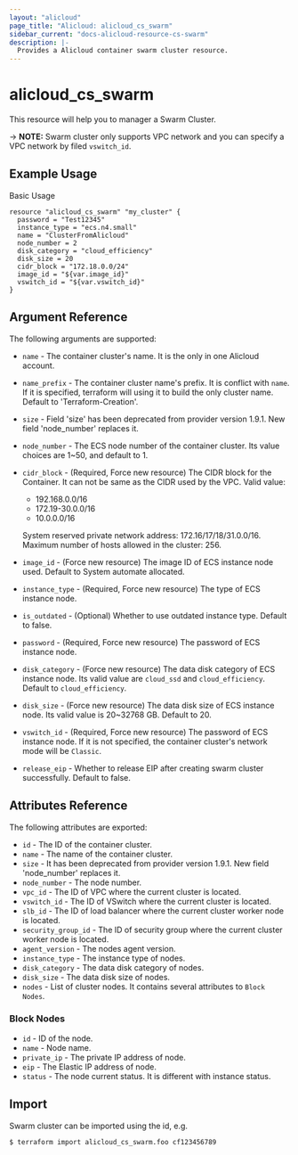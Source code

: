 ```yaml
---
layout: "alicloud"
page_title: "Alicloud: alicloud_cs_swarm"
sidebar_current: "docs-alicloud-resource-cs-swarm"
description: |-
  Provides a Alicloud container swarm cluster resource.
---
```


# alicloud\_cs\_swarm

This resource will help you to manager a Swarm Cluster.

-> **NOTE:** Swarm cluster only supports VPC network and you can specify a VPC network by filed `vswitch_id`.

## Example Usage

Basic Usage

```
resource "alicloud_cs_swarm" "my_cluster" {
  password = "Test12345"
  instance_type = "ecs.n4.small"
  name = "ClusterFromAlicloud"
  node_number = 2
  disk_category = "cloud_efficiency"
  disk_size = 20
  cidr_block = "172.18.0.0/24"
  image_id = "${var.image_id}"
  vswitch_id = "${var.vswitch_id}"
}
```
## Argument Reference

The following arguments are supported:

* `name` - The container cluster's name. It is the only in one Alicloud account.
* `name_prefix` - The container cluster name's prefix. It is conflict with `name`. If it is specified, terraform will using it to build the only cluster name. Default to 'Terraform-Creation'.
* `size` - Field 'size' has been deprecated from provider version 1.9.1. New field 'node_number' replaces it.
* `node_number` - The ECS node number of the container cluster. Its value choices are 1~50, and default to 1.
* `cidr_block` - (Required, Force new resource) The CIDR block for the Container. It can not be same as the CIDR used by the VPC.
  Valid value:
    - 192.168.0.0/16
    - 172.19-30.0.0/16
    - 10.0.0.0/16

  System reserved private network address: 172.16/17/18/31.0.0/16.
  Maximum number of hosts allowed in the cluster: 256.

* `image_id` - (Force new resource) The image ID of ECS instance node used. Default to System automate allocated.
* `instance_type` - (Required, Force new resource) The type of ECS instance node.
* `is_outdated` - (Optional) Whether to use outdated instance type. Default to false.
* `password` - (Required, Force new resource) The password of ECS instance node.
* `disk_category` - (Force new resource) The data disk category of ECS instance node. Its valid value are `cloud_ssd` and `cloud_efficiency`. Default to `cloud_efficiency`.
* `disk_size` - (Force new resource) The data disk size of ECS instance node. Its valid value is 20~32768 GB. Default to 20.
* `vswitch_id` - (Required, Force new resource) The password of ECS instance node. If it is not specified, the container cluster's network mode will be `Classic`.
* `release_eip` - Whether to release EIP after creating swarm cluster successfully. Default to false.


## Attributes Reference

The following attributes are exported:

* `id` - The ID of the container cluster.
* `name` - The name of the container cluster.
* `size` - It has been deprecated from provider version 1.9.1. New field 'node_number' replaces it.
* `node_number` - The node number.
* `vpc_id` - The ID of VPC where the current cluster is located.
* `vswitch_id` - The ID of VSwitch where the current cluster is located.
* `slb_id` - The ID of load balancer where the current cluster worker node is located.
* `security_group_id` - The ID of security group where the current cluster worker node is located.
* `agent_version` - The nodes agent version.
* `instance_type` - The instance type of nodes.
* `disk_category` - The data disk category of nodes.
* `disk_size` - The data disk size of nodes.
* `nodes` - List of cluster nodes. It contains several attributes to `Block Nodes`.

### Block Nodes

* `id` - ID of the node.
* `name` - Node name.
* `private_ip` - The private IP address of node.
* `eip` - The Elastic IP address of node.
* `status` - The node current status. It is different with instance status.

## Import

Swarm cluster can be imported using the id, e.g.

```
$ terraform import alicloud_cs_swarm.foo cf123456789
```